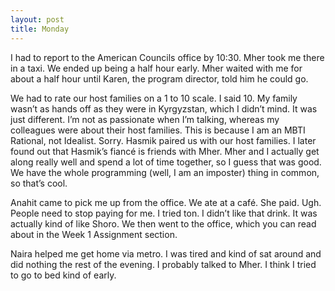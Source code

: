 ```yaml
---
layout: post
title: Monday
---
```


I had to report to the American Councils office by 10:30. Mher took me there in a taxi. We ended up being a half hour early. Mher waited with me for about a half hour until Karen, the program director, told him he could go.

We had to rate our host families on a 1 to 10 scale. I said 10. My family wasn’t as hands off as they were in Kyrgyzstan, which I didn’t mind. It was just different. I’m not as passionate when I’m talking, whereas my colleagues were about their host families. This is because I am an MBTI Rational, not Idealist. Sorry. Hasmik paired us with our host families. I later found out that Hasmik’s fiancé is friends with Mher. Mher and I actually get along really well and spend a lot of time together, so I guess that was good. We have the whole programming (well, I am an imposter) thing in common, so that’s cool.

Anahit came to pick me up from the office. We ate at a café. She paid. Ugh. People need to stop paying for me. I tried ton. I didn’t like that drink. It was actually kind of like Shoro. We then went to the office, which you can read about in the Week 1 Assignment section.

Naira helped me get home via metro. I was tired and kind of sat around and did nothing the rest of the evening. I probably talked to Mher. I think I tried to go to bed kind of early. 
